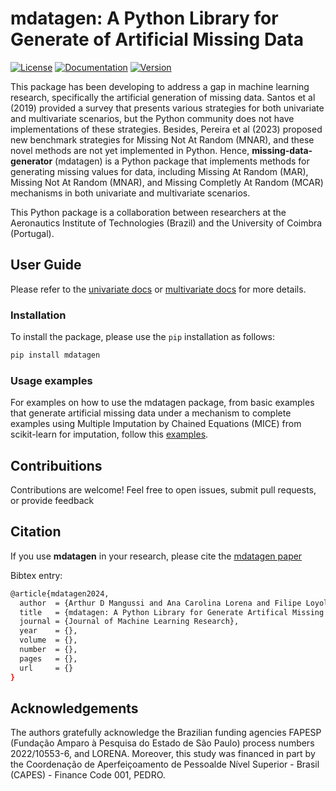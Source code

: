 # mdatagen: A Python Library for Generate of Artificial Missing Data

[![License](https://img.shields.io/badge/License-MIT-blue.svg)](LICENSE)
[![Documentation](https://img.shields.io/badge/Documentation-Link-green.svg)](docs/)
[![Version](https://img.shields.io/badge/Version-0.0.8-brightgreen.svg)](https://github.com/ArthurMangussi/pymdatagen/releases/tag/v0.0.8)

This package has been developing to address a gap in machine learning research, specifically the artificial generation of missing data. Santos et al (2019) provided a survey that presents various strategies for both univariate and multivariate scenarios, but the Python community does not have implementations of these strategies. Besides, Pereira et al (2023) proposed new benchmark strategies for Missing Not At Random (MNAR), and these novel methods are not yet implemented in Python. Hence, **missing-data-generator** (mdatagen) is a Python package that implements methods for generating missing values ​​for data, including Missing At Random (MAR), Missing Not At Random (MNAR), and Missing Completly At Random (MCAR) mechanisms in both univariate and multivariate scenarios.

This Python package is a collaboration between researchers at the Aeronautics Institute of Technologies (Brazil) and the University of Coimbra (Portugal).

## User Guide

Please refer to the [univariate docs](docs/univariate.md) or [multivariate docs](docs/multivariate.md) for more details.


### Installation
To install the package, please use the `pip` installation as follows:

```bash
pip install mdatagen
```

### Usage examples
For examples on how to use the mdatagen package, from basic examples that generate artificial missing data under a mechanism to complete examples using Multiple Imputation by Chained Equations (MICE) from scikit-learn for imputation, follow this [examples](examples/).


## Contribuitions
Contributions are welcome! Feel free to open issues, submit pull requests, or provide feedback

## Citation
If you use **mdatagen** in your research, please cite the [mdatagen paper]()

Bibtex entry:
```bash
@article{mdatagen2024,
  author  = {Arthur D Mangussi and Ana Carolina Lorena and Filipe Loyola Lopes and Miriam Seone Santos and Pedro Henriques Abreu and  Ricardo Cardoso Pereira},
  title   = {mdatagen: A Python Library for Generate Artifical Missing Data},
  journal = {Journal of Machine Learning Research},
  year    = {},
  volume  = {},
  number  = {},
  pages   = {},
  url     = {}
}
```
## Acknowledgements
The authors gratefully acknowledge the Brazilian funding agencies FAPESP (Fundação Amparo à Pesquisa do Estado de São Paulo) process numbers 2022/10553-6, and LORENA. Moreover, this study was financed in part by the Coordenação de Aperfeiçoamento de Pessoalde Nível Superior - Brasil (CAPES) - Finance Code 001, PEDRO.